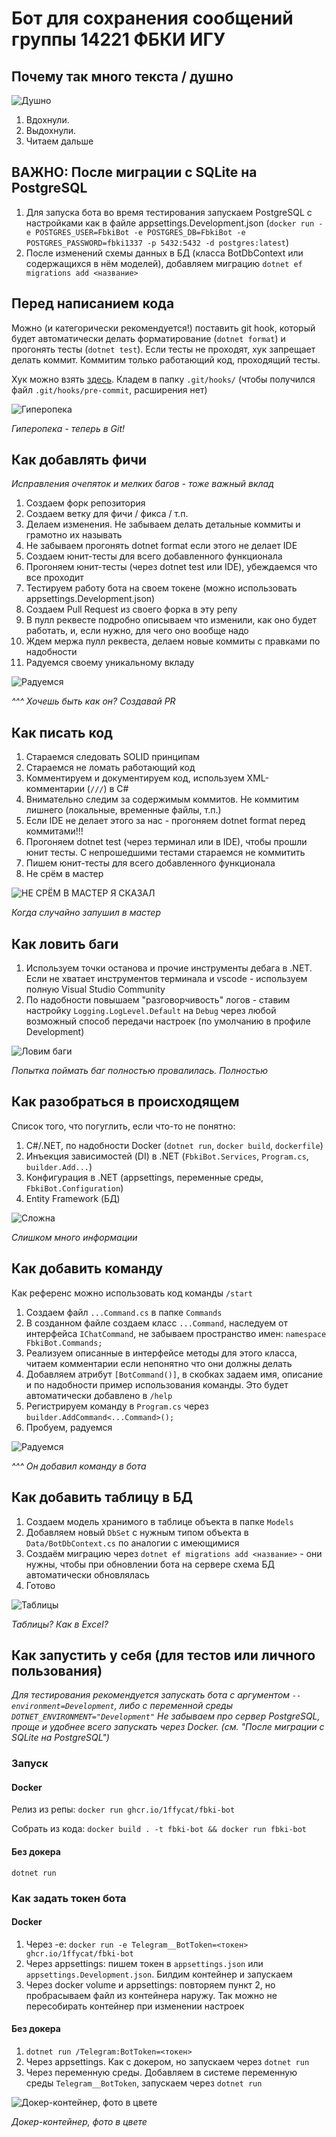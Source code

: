 # Бот для сохранения сообщений группы 14221 ФБКИ ИГУ

## Почему так много текста / душно
![Душно](https://media1.tenor.com/m/efTuGQciB3cAAAAC/%D0%B4%D1%83%D1%88%D0%BD%D0%BE-%D0%B4%D1%83%D1%85%D0%BE%D1%82%D0%B0.gif)
1. Вдохнули.
2. Выдохнули.
3. Читаем дальше

## ВАЖНО: После миграции с SQLite на PostgreSQL
1. Для запуска бота во время тестирования запускаем PostgreSQL с настройками как в файле appsettings.Development.json (`docker run -e POSTGRES_USER=FbkiBot -e POSTGRES_DB=FbkiBot -e POSTGRES_PASSWORD=fbki1337 -p 5432:5432 -d postgres:latest`)
2. После изменений схемы данных в БД (класса BotDbContext или содержащихся в нём моделей), добавляем миграцию `dotnet ef migrations add <название>`

## Перед написанием кода
Можно (и категорически рекомендуется!) поставить git hook, который будет автоматически делать форматирование (`dotnet format`) и прогонять тесты (`dotnet test`). Если тесты не проходят, хук запрещает делать коммит. Коммитим только работающий код, проходящий тесты.

Хук можно взять [здесь](https://gist.github.com/1ffycat/54729c77c026a774e431a59c305f5565). Кладем в папку `.git/hooks/` (чтобы получился файл `.git/hooks/pre-commit`, расширения нет)

![Гиперопека](https://media1.tenor.com/m/EjSgVuIVEM8AAAAd/monjjunirawr-cat-mom.gif)

_Гиперопека - теперь в Git!_

## Как добавлять фичи
_Исправления очепяток и мелких багов - тоже важный вклад_
1. Создаем форк репозитория
2. Создаем ветку для фичи / фикса / т.п.
3. Делаем изменения. Не забываем делать детальные коммиты и грамотно их называть
4. Не забываем прогонять dotnet format если этого не делает IDE
5. Создаем юнит-тесты для всего добавленного функционала
6. Прогоняем юнит-тесты (через dotnet test или IDE), убеждаемся что все проходит
7. Тестируем работу бота на своем токене (можно использовать appsettings.Development.json)
8. Создаем Pull Request из своего форка в эту репу
9. В пулл реквесте подробно описываем что изменили, как оно будет работать, и, если нужно, для чего оно вообще надо
10. Ждем мержа пулл реквеста, делаем новые коммиты с правками по надобности
11. Радуемся своему уникальному вкладу

![Радуемся](https://media.tenor.com/Nx5Dg2lKTtQAAAAi/cat-jump-happy-happy-happy.gif)

_^^^ Хочешь быть как он? Создавай PR_

## Как писать код
1. Стараемся следовать SOLID принципам
2. Стараемся не ломать работающий код
3. Комментируем и документируем код, используем XML-комментарии (`///`) в C#
4. Внимательно следим за содержимым коммитов. Не коммитим лишнего (локальные, временные файлы, т.п.)
5. Если IDE не делает этого за нас - прогоняем dotnet format перед коммитами!!!
6. Прогоняем dotnet test (через терминал или в IDE), чтобы прошли юнит тесты. С непрошедшими тестами стараемся не коммитить
7. Пишем юнит-тесты для всего добавленного функционала
8. Не срём в мастер

![НЕ СРЁМ В МАСТЕР Я СКАЗАЛ](https://media.tenor.com/QUSMUwP4DX4AAAAi/plink-cat-blink.gif)

_Когда случайно запушил в мастер_

## Как ловить баги
1. Используем точки останова и прочие инструменты дебага в .NET. Если не хватает инструментов терминала и vscode - используем полную Visual Studio Community
2. По надобности повышаем "разговорчивость" логов - ставим настройку `Logging.LogLevel.Default` на `Debug` через любой возможный способ передачи настроек (по умолчанию в профиле Development)

![Ловим баги](https://media1.tenor.com/m/0suZIgRC6IQAAAAd/cat-scared.gif)

_Попытка поймать баг полностью провалилась. Полностью_

## Как разобраться в происходящем
Список того, что погуглить, если что-то не понятно:
1. C#/.NET, по надобности Docker (`dotnet run`, `docker build`, `dockerfile`)
2. Инъекция зависимостей (DI) в .NET (`FbkiBot.Services`, `Program.cs`, `builder.Add...`)
3. Конфигурация в .NET (appsettings, переменные среды, `FbkiBot.Configuration`)
4. Entity Framework (БД)

![Сложна](https://media.tenor.com/Mow3BwJQLc8AAAAi/cat-cat-meme.gif)

_Слишком много информации_

## Как добавить команду
Как референс можно использовать код команды `/start`
1. Создаем файл `...Command.cs` в папке `Commands`
2. В созданном файле создаем класс `...Command`, наследуем от интерфейса `IChatCommand`, не забываем пространство имен: `namespace FbkiBot.Commands;`
3. Реализуем описанные в интерфейсе методы для этого класса, читаем комментарии если непонятно что они должны делать
4. Добавляем атрибут `[BotCommand()]`, в скобках задаем имя, описание и по надобности пример использования команды. Это будет автоматически добавлено в `/help`
5. Регистрируем команду в `Program.cs` через `builder.AddCommand<...Command>();`
6. Пробуем, радуемся

![Радуемся](https://media.tenor.com/Gz408T11T8gAAAAi/wiggle-cat-wiggle.gif)

_^^^ Он добавил команду в бота_

## Как добавить таблицу в БД
1. Создаем модель хранимого в таблице объекта в папке `Models`
2. Добавляем новый `DbSet` с нужным типом объекта в `Data/BotDbContext.cs` по аналогии с имеющимися
3. Создаём миграцию через `dotnet ef migrations add <название>` - они нужны, чтобы при обновлении бота на сервере схема БД автоматически обновлялась
4. Готово

![Таблицы](https://media1.tenor.com/m/oTeBa4EVepMAAAAd/business-cat-working.gif)

_Таблицы? Как в Excel?_

## Как запустить у себя (для тестов или личного пользования)

_Для тестирования рекомендуется запускать бота с аргументом `--environment=Development`, либо с переменной среды `DOTNET_ENVIRONMENT="Development"`_
_Не забываем про сервер PostgreSQL, проще и удобнее всего запускать через Docker. (см. "После миграции с SQLite на PostgreSQL")_

### Запуск
#### Docker 
Релиз из репы: `docker run ghcr.io/1ffycat/fbki-bot`

Собрать из кода: `docker build . -t fbki-bot && docker run fbki-bot`

#### Без докера
`dotnet run`

### Как задать токен бота
#### Docker
1. Через -e: `docker run -e Telegram__BotToken=<токен> ghcr.io/1ffycat/fbki-bot`
2. Через appsettings: пишем токен в `appsettings.json` или `appsettings.Development.json`. Билдим контейнер и запускаем
3. Через docker volume и appsettings: повторяем пункт 2, но пробрасываем файл из контейнера наружу. Так можно не пересобирать контейнер при изменении настроек

#### Без докера
1. `dotnet run /Telegram:BotToken=<токен>`
2. Через appsettings. Как с докером, но запускаем через `dotnet run`
3. Через переменную среды. Добавляем в системе переменную среды `Telegram__BotToken`, запускаем через `dotnet run`


![Докер-контейнер, фото в цвете](https://media1.tenor.com/m/0kT25AKiz3cAAAAd/fast-cat.gif)

_Докер-контейнер, фото в цвете_
